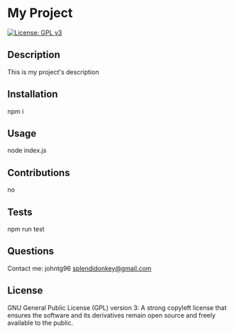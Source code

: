 # My Project

[![License: GPL v3](https://img.shields.io/badge/License-GPLv3-blue.svg)](https://www.gnu.org/licenses/gpl-3.0)

## Description
This is my project's description

## Installation
npm i

## Usage
node index.js

## Contributions
no

## Tests
npm run test

## Questions
Contact me:
johntg96
splendidonkey@gmail.com

## License
GNU General Public License (GPL) version 3: A strong copyleft license that ensures the software and its derivatives remain open source and freely available to the public.
